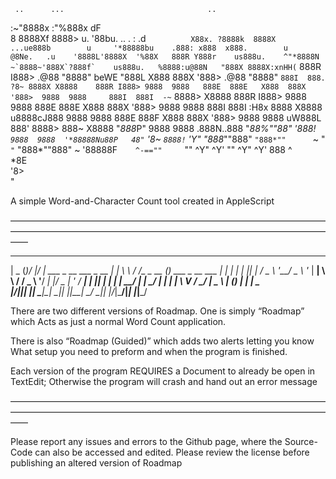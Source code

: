      ..      ...                                ..                                                     
  :~"8888x :"%888x                            dF                                                       
 8    8888Xf  8888>         u.               '88bu.         ..    .     :                 .d``         
X88x. ?8888k  8888X   ...ue888b        u     '*88888bu    .888: x888  x888.        u      @8Ne.   .u   
'8888L'8888X  '%88X   888R Y888r    us888u.    ^"*8888N  ~`8888~'888X`?888f`    us888u.   %8888:u@88N  
 "888X 8888X:xnHH(``  888R I888> .@88 "8888"  beWE "888L   X888  888X '888>  .@88 "8888"   `888I  888. 
   ?8~ 8888X X8888    888R I888> 9888  9888   888E  888E   X888  888X '888>  9888  9888     888I  888I 
 -~`   8888> X8888    888R I888> 9888  9888   888E  888E   X888  888X '888>  9888  9888     888I  888I 
 :H8x  8888  X8888   u8888cJ888  9888  9888   888E  888F   X888  888X '888>  9888  9888   uW888L  888' 
 8888> 888~  X8888    "*888*P"   9888  9888  .888N..888   "*88%""*88" '888!` 9888  9888  '*88888Nu88P  
 48"` '8*~   `8888!`    'Y"      "888*""888"  `"888*""      `~    "    `"`   "888*""888" ~ '88888F`    
  ^-==""      `""                 ^Y"   ^Y'      ""                           ^Y"   ^Y'     888 ^      
                                                                                            *8E        
                                                                                            '8>        
                                                                                             " 

 A simple Word-and-Character Count tool created in AppleScript

 —————————————————————————————————————————————————————————————————————————— 

  ____  _  __  __                     _    __     __            _                 
 |  _ \(_)/ _|/ _| ___ _ __ ___ _ __ | |_  \ \   / /__ _ __ ___(_) ___  _ __  ___ 
 | | | | | |_| |_ / _ \ '__/ _ \ '_ \| __|  \ \ / / _ \ '__/ __| |/ _ \| '_ \/ __|
 | |_| | |  _|  _|  __/ | |  __/ | | | |_    \ V /  __/ |  \__ \ | (_) | | | \__ \
 |____/|_|_| |_|  \___|_|  \___|_| |_|\__|    \_/ \___|_|  |___/_|\___/|_| |_|___/
                                                                                  


 There are two different versions of Roadmap. One is simply “Roadmap” which
 Acts as just a normal Word Count application.

 There is also “Roadmap (Guided)” which adds two alerts letting you know
 What setup you need to preform and when the program is finished.

 Each version of the program REQUIRES a Document to already be open in
 TextEdit; Otherwise the program will crash and hand out an error message

 —————————————————————————————————————————————————————————————————————————— 

 Please report any issues and errors to the Github page, where the Source-
 Code can also be accessed and edited. Please review the license before 
 publishing an altered version of Roadmap 
